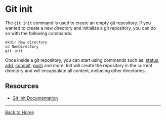 # Git init
The `git init` command is used to create an empty git repository.
If you wanted to create a new directory and initialize a git repository, you can do so with the following commands:
```
mkdir New directory
cd NewDirectory
git init
```
Once inside a git repository, you can start using commands such as:
[status](./status.md), 
[add](./add.md), 
[commit](./commit.md),
[push](./push.md)
and more.
Init will create the repository in the current directory and will encapsulate all content, including other directories.
## Resources
- [Git Init Documentation](https://git-scm.com/docs/git-init)
---
[Back to Home](../README.md)